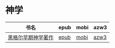 # 神学

| 书名 | epub | mobi | azw3 |
| --- | --- | --- | --- |
| [黑格尔早期神学著作](http://ct.dalanmei.com/f/31084289-571812872-9ffecd) | [epub](http://ct.dalanmei.com/f/31084289-571812872-9ffecd) | [mobi](http://ct.dalanmei.com/f/31084289-571542922-880579) | [azw3](http://ct.dalanmei.com/f/31084289-572196478-b39f6b) |
